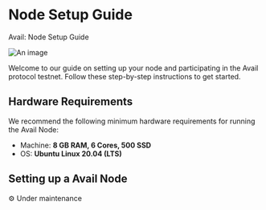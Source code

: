 # Node Setup Guide

Avail: Node Setup Guide

![An image](/avail-node-setup.svg)

Welcome to our guide on setting up your node and participating in the Avail protocol testnet. Follow these step-by-step instructions to get started.

## Hardware Requirements
We recommend the following minimum hardware requirements for running the Avail Node:

* Machine: **8 GB RAM, 6 Cores, 500 SSD**
* OS: **Ubuntu Linux 20.04 (LTS)**

## Setting up a Avail Node
:gear: Under maintenance

